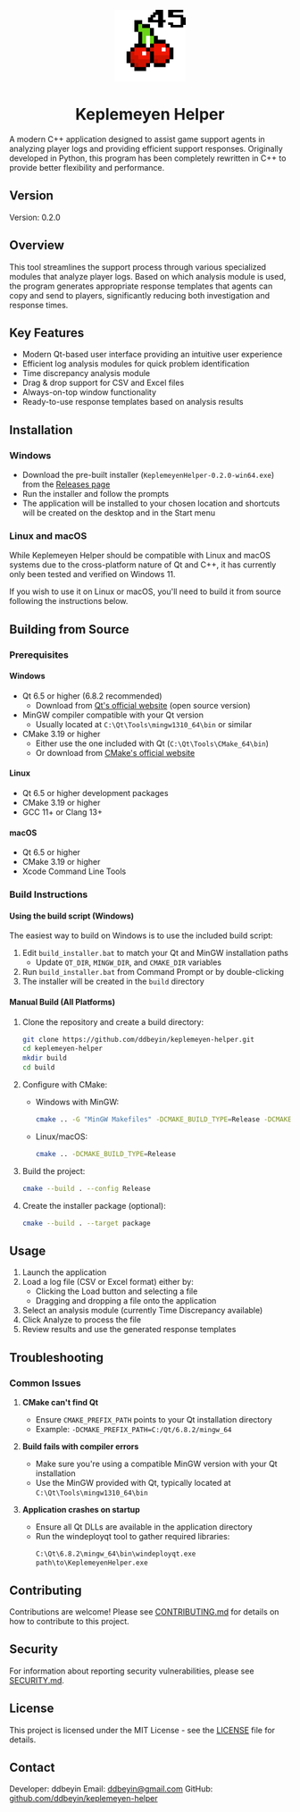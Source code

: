 <p align="center">
  <img src="assets/app_icon.png" alt="Keplemeyen Helper Logo" width="128" height="128">
</p>

<h1 align="center">Keplemeyen Helper</h1>

A modern C++ application designed to assist game support agents in analyzing player logs and providing efficient support responses. Originally developed in Python, this program has been completely rewritten in C++ to provide better flexibility and performance.

## Version
Version: 0.2.0

## Overview
This tool streamlines the support process through various specialized modules that analyze player logs. Based on which analysis module is used, the program generates appropriate response templates that agents can copy and send to players, significantly reducing both investigation and response times.

## Key Features
- Modern Qt-based user interface providing an intuitive user experience
- Efficient log analysis modules for quick problem identification
- Time discrepancy analysis module
- Drag & drop support for CSV and Excel files
- Always-on-top window functionality
- Ready-to-use response templates based on analysis results

## Installation

### Windows
- Download the pre-built installer (`KeplemeyenHelper-0.2.0-win64.exe`) from the [Releases page](https://github.com/ddbeyin/keplemeyen-helper/releases)
- Run the installer and follow the prompts
- The application will be installed to your chosen location and shortcuts will be created on the desktop and in the Start menu

### Linux and macOS
While Keplemeyen Helper should be compatible with Linux and macOS systems due to the cross-platform nature of Qt and C++, it has currently only been tested and verified on Windows 11.

If you wish to use it on Linux or macOS, you'll need to build it from source following the instructions below.

## Building from Source

### Prerequisites

#### Windows
- Qt 6.5 or higher (6.8.2 recommended)
  - Download from [Qt's official website](https://www.qt.io/download) (open source version)
- MinGW compiler compatible with your Qt version
  - Usually located at `C:\Qt\Tools\mingw1310_64\bin` or similar
- CMake 3.19 or higher
  - Either use the one included with Qt (`C:\Qt\Tools\CMake_64\bin`)
  - Or download from [CMake's official website](https://cmake.org/download/)

#### Linux
- Qt 6.5 or higher development packages
- CMake 3.19 or higher
- GCC 11+ or Clang 13+

#### macOS
- Qt 6.5 or higher
- CMake 3.19 or higher
- Xcode Command Line Tools

### Build Instructions

#### Using the build script (Windows)
The easiest way to build on Windows is to use the included build script:

1. Edit `build_installer.bat` to match your Qt and MinGW installation paths
   - Update `QT_DIR`, `MINGW_DIR`, and `CMAKE_DIR` variables
2. Run `build_installer.bat` from Command Prompt or by double-clicking
3. The installer will be created in the `build` directory

#### Manual Build (All Platforms)
1. Clone the repository and create a build directory:
   ```bash
   git clone https://github.com/ddbeyin/keplemeyen-helper.git
   cd keplemeyen-helper
   mkdir build
   cd build
   ```

2. Configure with CMake:
   - Windows with MinGW:
     ```bash
     cmake .. -G "MinGW Makefiles" -DCMAKE_BUILD_TYPE=Release -DCMAKE_PREFIX_PATH=C:/Qt/6.8.2/mingw_64
     ```
   - Linux/macOS:
     ```bash
     cmake .. -DCMAKE_BUILD_TYPE=Release
     ```

3. Build the project:
   ```bash
   cmake --build . --config Release
   ```

4. Create the installer package (optional):
   ```bash
   cmake --build . --target package
   ```

## Usage
1. Launch the application
2. Load a log file (CSV or Excel format) either by:
   - Clicking the Load button and selecting a file
   - Dragging and dropping a file onto the application
3. Select an analysis module (currently Time Discrepancy available)
4. Click Analyze to process the file
5. Review results and use the generated response templates

## Troubleshooting

### Common Issues
1. **CMake can't find Qt**
   - Ensure `CMAKE_PREFIX_PATH` points to your Qt installation directory
   - Example: `-DCMAKE_PREFIX_PATH=C:/Qt/6.8.2/mingw_64`

2. **Build fails with compiler errors**
   - Make sure you're using a compatible MinGW version with your Qt installation
   - Use the MinGW provided with Qt, typically located at `C:\Qt\Tools\mingw1310_64\bin`

3. **Application crashes on startup**
   - Ensure all Qt DLLs are available in the application directory
   - Run the windeployqt tool to gather required libraries:
     ```
     C:\Qt\6.8.2\mingw_64\bin\windeployqt.exe path\to\KeplemeyenHelper.exe
     ```

## Contributing
Contributions are welcome! Please see [CONTRIBUTING.md](CONTRIBUTING.md) for details on how to contribute to this project.

## Security
For information about reporting security vulnerabilities, please see [SECURITY.md](SECURITY.md).

## License
This project is licensed under the MIT License - see the [LICENSE](LICENSE) file for details.

## Contact
Developer: ddbeyin
Email: ddbeyin@gmail.com
GitHub: [github.com/ddbeyin/keplemeyen-helper](https://github.com/ddbeyin/keplemeyen-helper)